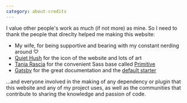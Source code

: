 ```yaml
---
category: about-credits
---
```


I value other people's work as much (if not more) as mine. So I need to thank the people that direclty helped me making this website:

- My wife, for being supportive and bearing with my constant nerding around ♡
- [Quiet Hush](https://twitter.com/q_hush) for the icon of the website and lots of art
- [Tania Rascia](https://taniarascia.com) for the convenient Sass base called [Primitive](https://taniarascia.github.io/primitive/)
- [Gatsby](https://www.gatsbyjs.org/) for the great documentation and the [default starter](https://github.com/gatsbyjs/gatsby-starter-default)

...and everyone involved in the making of any dependency or plugin that this website and any of my project uses, as well as the communities that contribute to sharing the knowledge and passion of code.
